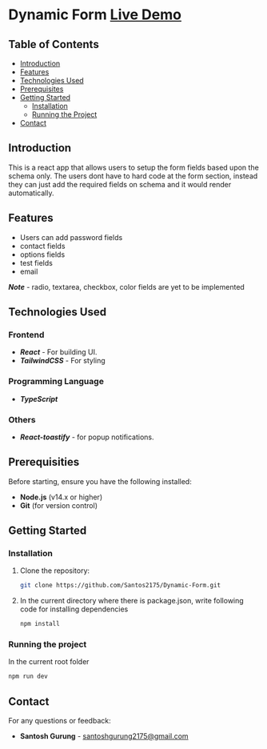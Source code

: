 # Dynamic Form [Live Demo](https://dynamic-form-azure.vercel.app/)

## Table of Contents
- [Introduction](#introduction)
- [Features](#features)
- [Technologies Used](#technologies-used)
- [Prerequisites](#prerequisites)
- [Getting Started](#getting-started)
  - [Installation](#installation)
  - [Running the Project](#running-the-project)
- [Contact](#contact)

## Introduction

  This is a react app that allows users to setup the form fields based upon the schema only. The users dont have to hard code at the form section, instead they can just add the required fields on schema and it would render automatically. 

## Features
- Users can add password fields
- contact fields
- options fields
- test fields
- email
  
***Note*** - radio, textarea, checkbox, color fields are yet to be implemented

## Technologies Used
### Frontend
- ***React*** - For building UI.
- ***TailwindCSS*** - For styling

### Programming Language
- ***TypeScript***

### Others
- ***React-toastify*** - for popup notifications.

## Prerequisities
Before starting, ensure you have the following installed:
- **Node.js** (v14.x or higher)
- **Git** (for version control)

## Getting Started

### Installation

1. Clone the repository:
   ```bash
   git clone https://github.com/Santos2175/Dynamic-Form.git

2. In the current directory where there is package.json, write following code for installing dependencies
   ```bash
   npm install

### Running the project
In the current root folder
```bash
npm run dev
```

## Contact
For any questions or feedback:
- **Santosh Gurung** - [santoshgurung2175@gmail.com](mailto:santoshgurung2175@gmail.com)
